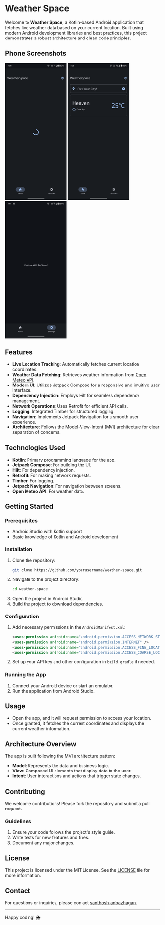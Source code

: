 # Weather Space

Welcome to **Weather Space**, a Kotlin-based Android application that fetches live weather data based on your current location. Built using modern Android development libraries and best practices, this project demonstrates a robust architecture and clean code principles.

## Phone Screenshots
<p float="center">
    <img width="200" src="https://github.com/santhosh-anbazhagan/WeatherSpace/blob/master/app/src/main/java/com/alienspace/weatherspace/samples/Screenshot_1.png">
    <img width="200" src="https://github.com/santhosh-anbazhagan/WeatherSpace/blob/master/app/src/main/java/com/alienspace/weatherspace/samples/Screenshot_2.png">
    <img width="200" src="https://github.com/santhosh-anbazhagan/WeatherSpace/blob/master/app/src/main/java/com/alienspace/weatherspace/samples/Screenshot_3.png">
</p>

## Features

- **Live Location Tracking**: Automatically fetches current location coordinates.
- **Weather Data Fetching**: Retrieves weather information from [Open Meteo API](https://api.open-meteo.com).
- **Modern UI**: Utilizes Jetpack Compose for a responsive and intuitive user interface.
- **Dependency Injection**: Employs Hilt for seamless dependency management.
- **Network Operations**: Uses Retrofit for efficient API calls.
- **Logging**: Integrated Timber for structured logging.
- **Navigation**: Implements Jetpack Navigation for a smooth user experience.
- **Architecture**: Follows the Model-View-Intent (MVI) architecture for clear separation of concerns.

## Technologies Used

- **Kotlin**: Primary programming language for the app.
- **Jetpack Compose**: For building the UI.
- **Hilt**: For dependency injection.
- **Retrofit**: For making network requests.
- **Timber**: For logging.
- **Jetpack Navigation**: For navigation between screens.
- **Open Meteo API**: For weather data.

## Getting Started

### Prerequisites

- Android Studio with Kotlin support
- Basic knowledge of Kotlin and Android development

### Installation

1. Clone the repository:
   ```bash
   git clone https://github.com/yourusername/weather-space.git
   ```
2. Navigate to the project directory:
   ```bash
   cd weather-space
   ```
3. Open the project in Android Studio.
4. Build the project to download dependencies.

### Configuration

1. Add necessary permissions in the `AndroidManifest.xml`:
   ```xml
   <uses-permission android:name="android.permission.ACCESS_NETWORK_STATE" />
   <uses-permission android:name="android.permission.INTERNET" />
   <uses-permission android:name="android.permission.ACCESS_FINE_LOCATION" />
   <uses-permission android:name="android.permission.ACCESS_COARSE_LOCATION" />
   ```

2. Set up your API key and other configuration in `build.gradle` if needed.

### Running the App

1. Connect your Android device or start an emulator.
2. Run the application from Android Studio.

## Usage

- Open the app, and it will request permission to access your location.
- Once granted, it fetches the current coordinates and displays the current weather information.

## Architecture Overview

The app is built following the MVI architecture pattern:

- **Model**: Represents the data and business logic.
- **View**: Composed UI elements that display data to the user.
- **Intent**: User interactions and actions that trigger state changes.

## Contributing

We welcome contributions! Please fork the repository and submit a pull request. 

### Guidelines

1. Ensure your code follows the project's style guide.
2. Write tests for new features and fixes.
3. Document any major changes.

## License

This project is licensed under the MIT License. See the [LICENSE](LICENSE) file for more information.

## Contact

For questions or inquiries, please contact [santhosh-anbazhagan](santhoshanbazhagan1910@gmail.com).

---

Happy coding! 🌦️
